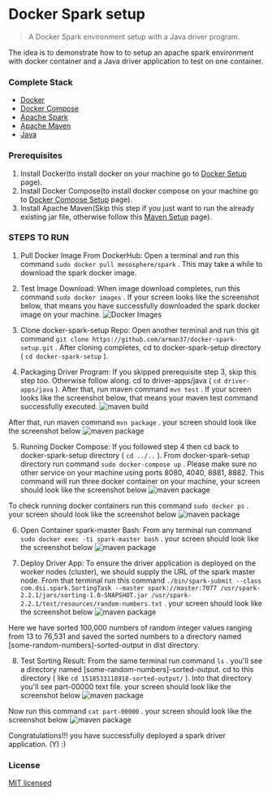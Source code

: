 # Docker Spark setup

> A Docker Spark environment setup with a Java driver program.

The idea is to demonstrate how to to setup an apache spark environment with docker container and a Java driver application to test on one container.


### Complete Stack

* [Docker](https://www.docker.com)
* [Docker Compose](https://docs.docker.com/compose)
* [Apache Spark](https://spark.apache.org)
* [Apache Maven](https://maven.apache.org)
* [Java](http://www.oracle.com/technetwork/java/index.html)

### Prerequisites
1. Install Docker(to install docker on your machine go to [Docker Setup](https://www.digitalocean.com/community/tutorials/how-to-install-and-use-docker-on-ubuntu-16-04) page).
2. Install Docker Compose(to install docker compose on your machine go to [Docker Compose Setup](https://www.digitalocean.com/community/tutorials/how-to-install-and-use-docker-compose-on-ubuntu-14-04) page).
3. Install Apache Maven(Skip this step if you just want to run the already existing jar file, otherwise follow this [Maven Setup](https://maven.apache.org/install.html) page).

### STEPS TO RUN
1. Pull Docker Image From DockerHub: Open a terminal and run this command `sudo docker pull mesosphere/spark` .
This may take a while to download the spark docker image.
2. Test Image Download: When image download completes, run this command `sudo docker images` .
If your screen looks like the screenshot below, that means you have successfully downloaded the spark docker image on your machine.
![Docker Images](/screenshots/sp1.jpg)

3. Clone docker-spark-setup Repo: Open another terminal and run this git command `git clone https://github.com/arman37/docker-spark-setup.git` .
After cloning completes, cd to docker-spark-setup directory ( `cd docker-spark-setup` ).

4. Packaging Driver Program: If you skipped prerequisite step 3, skip this step too. Otherwise follow along.
cd to driver-apps/java ( `cd driver-apps/java` ). After that, run maven command `mvn test` .
If your screen looks like the screenshot below, that means your maven test command successfully executed.
![maven build](/screenshots/sp2.png)

After that, run maven command `mvn package` .
your screen should look like the screenshot below
![maven package](/screenshots/sp3.png)

5. Running Docker Compose: If you followed step 4 then cd back to docker-spark-setup directory ( `cd ../..` ).
From docker-spark-setup directory run command `sudo docker-compose up` . Please make sure no other service on your machine using ports 8080, 4040, 8881, 8882.
This command will run three docker container on your machine, your screen should look like the screenshot below
![maven package](/screenshots/sp4.png)

To check running docker containers run this command `sudo docker ps` .
your screen should look like the screenshot below
![maven package](/screenshots/sp5.png)

6. Open Container spark-master Bash: From any terminal run command `sudo docker exec -ti spark-master bash` .
your screen should look like the screenshot below
![maven package](/screenshots/sp6.png)

7. Deploy Driver App: To ensure the driver application is deployed on the worker nodes (cluster), we should supply the URL of the spark master node. From that terminal run this command `./bin/spark-submit --class com.dsi.spark.SortingTask --master spark://master:7077 /usr/spark-2.2.1/jars/sorting-1.0-SNAPSHOT.jar /usr/spark-2.2.1/test/resources/random-numbers.txt` .
your screen should look like the screenshot below
![maven package](/screenshots/sp7.png)

Here we have sorted 100,000 numbers of random integer values ranging from 13 to 76,531 and saved the sorted numbers to a directory named [some-random-numbers]-sorted-output in dist directory.

8. Test Sorting Result: From the same terminal run command `ls` .
you'll see a directory named [some-random-numbers]-sorted-output. cd to this directory ( like `cd 1518533118918-sorted-output/` ).
Into that directory you'll see part-00000 text file.
your screen should look like the screenshot below
![maven package](/screenshots/sp8.png)

Now run this command `cat part-00000` .
your screen should look like the screenshot below
![maven package](/screenshots/sp9.png)

Congratulations!!! you have successfully deployed a spark driver application. (Y) :)

### License

[MIT licensed](./LICENSE)

